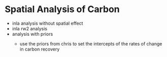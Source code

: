 <h1> Spatial Analysis of Carbon </h1>

<ul>
  <li> inla analysis without spatial effect </li>
  <li> inla rw2 analysis </li>
  <li> analysis with priors </li>
  <ul>
    <li> use the priors from chris to set the intercepts of the rates of change in carbon recovery </li>
  </ul>
</ul>